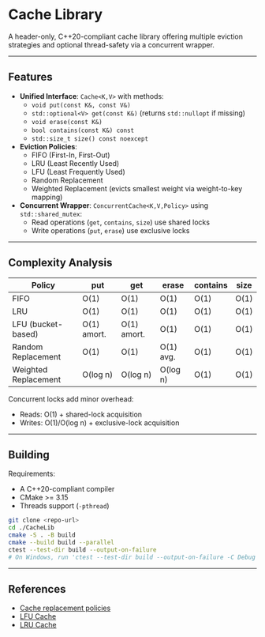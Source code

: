 # Cache Library

A header-only, C++20-compliant cache library offering multiple eviction strategies and optional thread-safety via a concurrent wrapper.

---

## Features

- **Unified Interface**: `Cache<K,V>` with methods:
    - `void put(const K&, const V&)`
    - `std::optional<V> get(const K&)` (returns `std::nullopt` if missing)
    - `void erase(const K&)`
    - `bool contains(const K&) const`
    - `std::size_t size() const noexcept`
- **Eviction Policies**:
    - FIFO (First-In, First-Out)
    - LRU (Least Recently Used)
    - LFU (Least Frequently Used)
    - Random Replacement
    - Weighted Replacement (evicts smallest weight via weight-to-key mapping)
- **Concurrent Wrapper**: `ConcurrentCache<K,V,Policy>` using `std::shared_mutex`:
    - Read operations (`get`, `contains`, `size`) use shared locks
    - Write operations (`put`, `erase`) use exclusive locks

---

## Complexity Analysis

| Policy                   | put         | get         | erase      | contains   | size     |
|--------------------------|-------------|-------------|------------|------------|----------|
| FIFO                     | O(1)        | O(1)        | O(1)       | O(1)       | O(1)     |
| LRU                      | O(1)        | O(1)        | O(1)       | O(1)       | O(1)     |
| LFU (bucket-based)       | O(1) amort. | O(1) amort. | O(1)       | O(1)       | O(1)     |
| Random Replacement       | O(1)        | O(1)        | O(1) avg.  | O(1)       | O(1)     |
| Weighted Replacement     | O(log n)    | O(log n)    | O(log n)   | O(1)       | O(1)     |

Concurrent locks add minor overhead:
- Reads: O(1) + shared-lock acquisition
- Writes: O(1)/O(log n) + exclusive-lock acquisition

---

## Building

Requirements:
- A C++20-compliant compiler
- CMake >= 3.15
- Threads support (`-pthread`)

```bash
git clone <repo-url>
cd ./CacheLib
cmake -S . -B build
cmake --build build --parallel
ctest --test-dir build --output-on-failure
# On Windows, run 'ctest --test-dir build --output-on-failure -C Debug'
```

---

## References

*   [Cache replacement policies](https://en.wikipedia.org/wiki/Cache_replacement_policies)
*   [LFU Cache](https://leetcode.com/problems/lfu-cache/)
*   [LRU Cache](https://leetcode.com/problems/lru-cache/)
